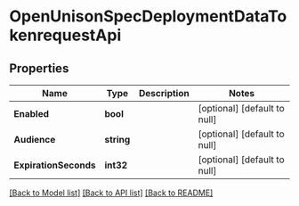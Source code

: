 # OpenUnisonSpecDeploymentDataTokenrequestApi

## Properties
Name | Type | Description | Notes
------------ | ------------- | ------------- | -------------
**Enabled** | **bool** |  | [optional] [default to null]
**Audience** | **string** |  | [optional] [default to null]
**ExpirationSeconds** | **int32** |  | [optional] [default to null]

[[Back to Model list]](../README.md#documentation-for-models) [[Back to API list]](../README.md#documentation-for-api-endpoints) [[Back to README]](../README.md)

